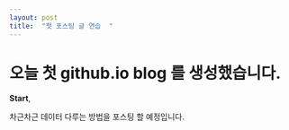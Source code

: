 ```yaml
---
layout: post
title:  "첫 포스팅 글 연습  "
---
```


# 오늘 첫 github.io blog 를 생성했습니다.

**Start**, 

차근차근 데이터 다루는 방법을 포스팅 할 예정입니다.
